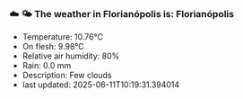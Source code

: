 ### ☁️ 🌤️  The weather in Florianópolis is: Florianópolis

- Temperature: 10.76°C
- On flesh: 9.98°C
- Relative air humidity: 80%
- Rain: 0.0 mm
- Description: Few clouds
- last updated: 2025-06-11T10:19:31.394014
